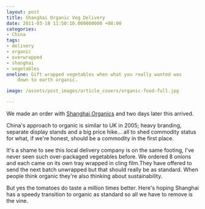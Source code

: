 ```yaml
---
layout: post
title: Shanghai Organic Veg Delivery
date: 2011-03-18 11:50:10.000000000 +08:00
categories:
- China
tags:
- delivery
- organic
- overwrapped
- shanghai
- vegetables
oneline: Gift wrapped vegetables when what you really wanted was
    down to earth organic.

image: /assets/post_images/article_covers/organic-food-full.jpg

---
```

We made an order with <a href="http://www.shorganic.com">Shanghai Organics</a> and two days later this arrived.

China's approach to organic is similar to UK in 2005; heavy branding, separate display stands and a big price hike... all to shed commodity status for what, if we're honest, should be a commodity in the first place.

It's a shame to see this local delivery company is on the same footing, I've never seen such over-packaged vegetables before. We ordered 8 onions and each came on its own tray wrapped in cling film.They have offered to send the next batch unwrapped but that should really be as standard. When people think organic they're also thinking about sustainability.

But yes the tomatoes do taste a million times better. Here's hoping Shanghai has a speedy transition to organic as standard so all we have to remove is the vine.

